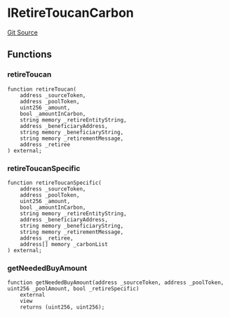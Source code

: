 # IRetireToucanCarbon
[Git Source](https://github.com/KlimaDAO/klimadao-solidity/blob/0daf6561853dcea28093c3f0ddf1098de21c5de2/src/retirement_v1/interfaces/IRetireToucanCarbon.sol)


## Functions
### retireToucan


```solidity
function retireToucan(
    address _sourceToken,
    address _poolToken,
    uint256 _amount,
    bool _amountInCarbon,
    string memory _retireEntityString,
    address _beneficiaryAddress,
    string memory _beneficiaryString,
    string memory _retirementMessage,
    address _retiree
) external;
```

### retireToucanSpecific


```solidity
function retireToucanSpecific(
    address _sourceToken,
    address _poolToken,
    uint256 _amount,
    bool _amountInCarbon,
    string memory _retireEntityString,
    address _beneficiaryAddress,
    string memory _beneficiaryString,
    string memory _retirementMessage,
    address _retiree,
    address[] memory _carbonList
) external;
```

### getNeededBuyAmount


```solidity
function getNeededBuyAmount(address _sourceToken, address _poolToken, uint256 _poolAmount, bool _retireSpecific)
    external
    view
    returns (uint256, uint256);
```

